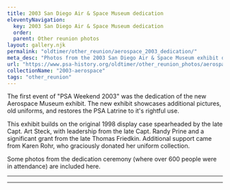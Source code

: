 ```yaml
---
title: 2003 San Diego Air & Space Museum dedication
eleventyNavigation:
  key: 2003 San Diego Air & Space Museum dedication
  order: 
  parent: Other reunion photos
layout: gallery.njk
permalink: "oldtimer/other_reunion/aerospace_2003_dedication/"
meta_desc: "Photos from the 2003 San Diego Air & Space Museum exhibit dedication"
url: "https://www.psa-history.org/oldtimer/other_reunion_photos/aerospace_2003_dedication"
collectionName: "2003-aerospace"
tags: "other_reunion"
---
```


The first event of "PSA Weekend 2003" was the dedication of the new Aerospace Museum exhibit. The new exhibit showcases additional pictures, old uniforms, and restores the PSA Latrine to it's rightful use.

This exhibit builds on the original 1998 display case spearheaded by the late Capt. Art Steck, with leadership from the late Capt. Randy Prine and a significant grant from the late Thomas Friedkin. Additional support came from Karen Rohr, who graciously donated her uniform collection.

Some photos from the dedication ceremony (where over 600 people were in attendance) are included here.

-------------


-----------
